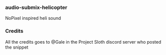 ### audio-submix-helicopter

  NoPixel inspired heli sound

### Credits 

All the credits goes to @Gale in the Project Sloth discord server who posted the snippet
